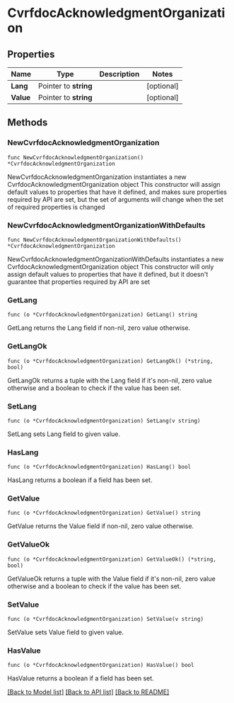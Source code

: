 # CvrfdocAcknowledgmentOrganization

## Properties

Name | Type | Description | Notes
------------ | ------------- | ------------- | -------------
**Lang** | Pointer to **string** |  | [optional] 
**Value** | Pointer to **string** |  | [optional] 

## Methods

### NewCvrfdocAcknowledgmentOrganization

`func NewCvrfdocAcknowledgmentOrganization() *CvrfdocAcknowledgmentOrganization`

NewCvrfdocAcknowledgmentOrganization instantiates a new CvrfdocAcknowledgmentOrganization object
This constructor will assign default values to properties that have it defined,
and makes sure properties required by API are set, but the set of arguments
will change when the set of required properties is changed

### NewCvrfdocAcknowledgmentOrganizationWithDefaults

`func NewCvrfdocAcknowledgmentOrganizationWithDefaults() *CvrfdocAcknowledgmentOrganization`

NewCvrfdocAcknowledgmentOrganizationWithDefaults instantiates a new CvrfdocAcknowledgmentOrganization object
This constructor will only assign default values to properties that have it defined,
but it doesn't guarantee that properties required by API are set

### GetLang

`func (o *CvrfdocAcknowledgmentOrganization) GetLang() string`

GetLang returns the Lang field if non-nil, zero value otherwise.

### GetLangOk

`func (o *CvrfdocAcknowledgmentOrganization) GetLangOk() (*string, bool)`

GetLangOk returns a tuple with the Lang field if it's non-nil, zero value otherwise
and a boolean to check if the value has been set.

### SetLang

`func (o *CvrfdocAcknowledgmentOrganization) SetLang(v string)`

SetLang sets Lang field to given value.

### HasLang

`func (o *CvrfdocAcknowledgmentOrganization) HasLang() bool`

HasLang returns a boolean if a field has been set.

### GetValue

`func (o *CvrfdocAcknowledgmentOrganization) GetValue() string`

GetValue returns the Value field if non-nil, zero value otherwise.

### GetValueOk

`func (o *CvrfdocAcknowledgmentOrganization) GetValueOk() (*string, bool)`

GetValueOk returns a tuple with the Value field if it's non-nil, zero value otherwise
and a boolean to check if the value has been set.

### SetValue

`func (o *CvrfdocAcknowledgmentOrganization) SetValue(v string)`

SetValue sets Value field to given value.

### HasValue

`func (o *CvrfdocAcknowledgmentOrganization) HasValue() bool`

HasValue returns a boolean if a field has been set.


[[Back to Model list]](../README.md#documentation-for-models) [[Back to API list]](../README.md#documentation-for-api-endpoints) [[Back to README]](../README.md)


